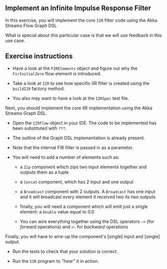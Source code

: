 ## Implement an Infinite Impulse Response Filter

In this exercise, you will implement the core `IIR` filter code
using the Akka Streams Flow Graph DSL

What is special about this particular case is that we will use
feedback in this use case.

## Exercise instructions

- Have a look at the `FIRElements` object and figure out why the
  `FirInitialZero` flow element is introduced.
  
- Take a look at `IIR` to see how specific IIR filter is created
  using the `buildIIR` factory method.
  
- You also may want to have a look at the `IIRSpec` test file.

Next, you should implement the core IIR implementation using the
Akka Streams Graph DSL.

- Open the `IIRFlow` object in your IDE. The code to be implemented
  has been substituted with `???`.
  
- The outline of the Graph DSL implementation is already present.

- Note that the internal FIR filter is passed in as a parameter.

- You will need to add a number of elements such as:

  - a `Zip` component which zips two input elements together and
    outputs them as a tuple
    
  - a `Concat` component, which has 2 input and one output

  - a `Broadcast` component with 2 outputs. A `Broadcast` has
    one input and it will broadcast every element it received
    two its two outputs
    
  - finally, you will need a component which will emit just a 
    single element: a `Double` value equal to 0.0
    
  - You can wire everything together using the DSL operators
    `~>` (for _forward_ operations) and `<~` for _backward_
    operations
    
Finally, you will have to wire-up the component's [single] input
and [single] output.

- Run the tests to check that your solution is correct.

- Run the `IIR` program to _"hear"_ it in action.
